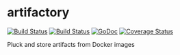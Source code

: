 artifactory
===========

[![Build Status](https://drone.io/github.com/sylphon/artifactory/status.png)](https://drone.io/github.com/sylphon/artifactory/latest)
[![Build Status](https://travis-ci.org/sylphon/artifactory.svg?branch=master)](https://travis-ci.org/sylphon/artifactory)
[![GoDoc](https://godoc.org/github.com/sylphon/artifactory?status.png)](https://godoc.org/github.com/sylphon/artifactory)
[![Coverage Status](https://img.shields.io/coveralls/sylphon/artifactory.svg)](https://coveralls.io/r/sylphon/artifactory?branch=master)

Pluck and store artifacts from Docker images
